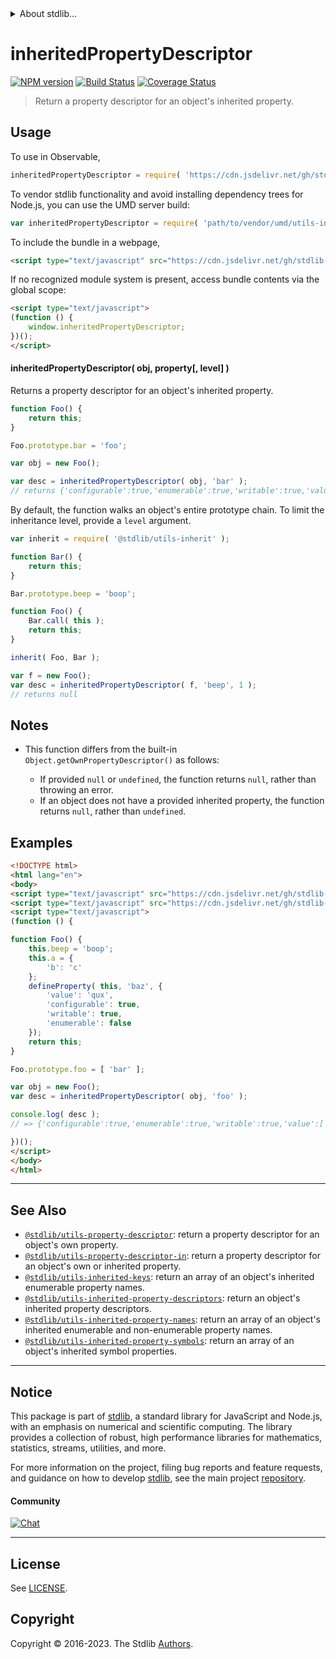 <!--

@license Apache-2.0

Copyright (c) 2018 The Stdlib Authors.

Licensed under the Apache License, Version 2.0 (the "License");
you may not use this file except in compliance with the License.
You may obtain a copy of the License at

   http://www.apache.org/licenses/LICENSE-2.0

Unless required by applicable law or agreed to in writing, software
distributed under the License is distributed on an "AS IS" BASIS,
WITHOUT WARRANTIES OR CONDITIONS OF ANY KIND, either express or implied.
See the License for the specific language governing permissions and
limitations under the License.

-->


<details>
  <summary>
    About stdlib...
  </summary>
  <p>We believe in a future in which the web is a preferred environment for numerical computation. To help realize this future, we've built stdlib. stdlib is a standard library, with an emphasis on numerical and scientific computation, written in JavaScript (and C) for execution in browsers and in Node.js.</p>
  <p>The library is fully decomposable, being architected in such a way that you can swap out and mix and match APIs and functionality to cater to your exact preferences and use cases.</p>
  <p>When you use stdlib, you can be absolutely certain that you are using the most thorough, rigorous, well-written, studied, documented, tested, measured, and high-quality code out there.</p>
  <p>To join us in bringing numerical computing to the web, get started by checking us out on <a href="https://github.com/stdlib-js/stdlib">GitHub</a>, and please consider <a href="https://opencollective.com/stdlib">financially supporting stdlib</a>. We greatly appreciate your continued support!</p>
</details>

# inheritedPropertyDescriptor

[![NPM version][npm-image]][npm-url] [![Build Status][test-image]][test-url] [![Coverage Status][coverage-image]][coverage-url] <!-- [![dependencies][dependencies-image]][dependencies-url] -->

> Return a property descriptor for an object's inherited property.



<section class="usage">

## Usage

<!-- eslint-disable id-length -->

To use in Observable,

```javascript
inheritedPropertyDescriptor = require( 'https://cdn.jsdelivr.net/gh/stdlib-js/utils-inherited-property-descriptor@umd/browser.js' )
```

To vendor stdlib functionality and avoid installing dependency trees for Node.js, you can use the UMD server build:

```javascript
var inheritedPropertyDescriptor = require( 'path/to/vendor/umd/utils-inherited-property-descriptor/index.js' )
```

To include the bundle in a webpage,

```html
<script type="text/javascript" src="https://cdn.jsdelivr.net/gh/stdlib-js/utils-inherited-property-descriptor@umd/browser.js"></script>
```

If no recognized module system is present, access bundle contents via the global scope:

```html
<script type="text/javascript">
(function () {
    window.inheritedPropertyDescriptor;
})();
</script>
```

#### inheritedPropertyDescriptor( obj, property\[, level] )

Returns a property descriptor for an object's inherited property.

```javascript
function Foo() {
    return this;
}

Foo.prototype.bar = 'foo';

var obj = new Foo();

var desc = inheritedPropertyDescriptor( obj, 'bar' );
// returns {'configurable':true,'enumerable':true,'writable':true,'value':'foo'}
```

By default, the function walks an object's entire prototype chain. To limit the inheritance level, provide a `level` argument.

```javascript
var inherit = require( '@stdlib/utils-inherit' );

function Bar() {
    return this;
}

Bar.prototype.beep = 'boop';

function Foo() {
    Bar.call( this );
    return this;
}

inherit( Foo, Bar );

var f = new Foo();
var desc = inheritedPropertyDescriptor( f, 'beep', 1 );
// returns null
```

</section>

<!-- /.usage -->

<section class="notes">

## Notes

-   This function differs from the built-in `Object.getOwnPropertyDescriptor()` as follows:

    -   If provided `null` or `undefined`, the function returns `null`, rather than throwing an error.
    -   If an object does not have a provided inherited property, the function returns `null`, rather than `undefined`.

</section>

<!-- /.notes -->

<section class="examples">

## Examples

<!-- eslint-disable id-length -->

<!-- eslint no-undef: "error" -->

```html
<!DOCTYPE html>
<html lang="en">
<body>
<script type="text/javascript" src="https://cdn.jsdelivr.net/gh/stdlib-js/utils-define-property@umd/browser.js"></script>
<script type="text/javascript" src="https://cdn.jsdelivr.net/gh/stdlib-js/utils-inherited-property-descriptor@umd/browser.js"></script>
<script type="text/javascript">
(function () {

function Foo() {
    this.beep = 'boop';
    this.a = {
        'b': 'c'
    };
    defineProperty( this, 'baz', {
        'value': 'qux',
        'configurable': true,
        'writable': true,
        'enumerable': false
    });
    return this;
}

Foo.prototype.foo = [ 'bar' ];

var obj = new Foo();
var desc = inheritedPropertyDescriptor( obj, 'foo' );

console.log( desc );
// => {'configurable':true,'enumerable':true,'writable':true,'value':['bar']}

})();
</script>
</body>
</html>
```

</section>

<!-- /.examples -->

<!-- Section for related `stdlib` packages. Do not manually edit this section, as it is automatically populated. -->

<section class="related">

* * *

## See Also

-   <span class="package-name">[`@stdlib/utils-property-descriptor`][@stdlib/utils/property-descriptor]</span><span class="delimiter">: </span><span class="description">return a property descriptor for an object's own property.</span>
-   <span class="package-name">[`@stdlib/utils-property-descriptor-in`][@stdlib/utils/property-descriptor-in]</span><span class="delimiter">: </span><span class="description">return a property descriptor for an object's own or inherited property.</span>
-   <span class="package-name">[`@stdlib/utils-inherited-keys`][@stdlib/utils/inherited-keys]</span><span class="delimiter">: </span><span class="description">return an array of an object's inherited enumerable property names.</span>
-   <span class="package-name">[`@stdlib/utils-inherited-property-descriptors`][@stdlib/utils/inherited-property-descriptors]</span><span class="delimiter">: </span><span class="description">return an object's inherited property descriptors.</span>
-   <span class="package-name">[`@stdlib/utils-inherited-property-names`][@stdlib/utils/inherited-property-names]</span><span class="delimiter">: </span><span class="description">return an array of an object's inherited enumerable and non-enumerable property names.</span>
-   <span class="package-name">[`@stdlib/utils-inherited-property-symbols`][@stdlib/utils/inherited-property-symbols]</span><span class="delimiter">: </span><span class="description">return an array of an object's inherited symbol properties.</span>

</section>

<!-- /.related -->

<!-- Section for all links. Make sure to keep an empty line after the `section` element and another before the `/section` close. -->


<section class="main-repo" >

* * *

## Notice

This package is part of [stdlib][stdlib], a standard library for JavaScript and Node.js, with an emphasis on numerical and scientific computing. The library provides a collection of robust, high performance libraries for mathematics, statistics, streams, utilities, and more.

For more information on the project, filing bug reports and feature requests, and guidance on how to develop [stdlib][stdlib], see the main project [repository][stdlib].

#### Community

[![Chat][chat-image]][chat-url]

---

## License

See [LICENSE][stdlib-license].


## Copyright

Copyright &copy; 2016-2023. The Stdlib [Authors][stdlib-authors].

</section>

<!-- /.stdlib -->

<!-- Section for all links. Make sure to keep an empty line after the `section` element and another before the `/section` close. -->

<section class="links">

[npm-image]: http://img.shields.io/npm/v/@stdlib/utils-inherited-property-descriptor.svg
[npm-url]: https://npmjs.org/package/@stdlib/utils-inherited-property-descriptor

[test-image]: https://github.com/stdlib-js/utils-inherited-property-descriptor/actions/workflows/test.yml/badge.svg?branch=v0.1.0
[test-url]: https://github.com/stdlib-js/utils-inherited-property-descriptor/actions/workflows/test.yml?query=branch:v0.1.0

[coverage-image]: https://img.shields.io/codecov/c/github/stdlib-js/utils-inherited-property-descriptor/main.svg
[coverage-url]: https://codecov.io/github/stdlib-js/utils-inherited-property-descriptor?branch=main

<!--

[dependencies-image]: https://img.shields.io/david/stdlib-js/utils-inherited-property-descriptor.svg
[dependencies-url]: https://david-dm.org/stdlib-js/utils-inherited-property-descriptor/main

-->

[chat-image]: https://img.shields.io/gitter/room/stdlib-js/stdlib.svg
[chat-url]: https://app.gitter.im/#/room/#stdlib-js_stdlib:gitter.im

[stdlib]: https://github.com/stdlib-js/stdlib

[stdlib-authors]: https://github.com/stdlib-js/stdlib/graphs/contributors

[umd]: https://github.com/umdjs/umd
[es-module]: https://developer.mozilla.org/en-US/docs/Web/JavaScript/Guide/Modules

[deno-url]: https://github.com/stdlib-js/utils-inherited-property-descriptor/tree/deno
[umd-url]: https://github.com/stdlib-js/utils-inherited-property-descriptor/tree/umd
[esm-url]: https://github.com/stdlib-js/utils-inherited-property-descriptor/tree/esm
[branches-url]: https://github.com/stdlib-js/utils-inherited-property-descriptor/blob/main/branches.md

[stdlib-license]: https://raw.githubusercontent.com/stdlib-js/utils-inherited-property-descriptor/main/LICENSE

<!-- <related-links> -->

[@stdlib/utils/property-descriptor]: https://github.com/stdlib-js/utils-property-descriptor/tree/umd

[@stdlib/utils/property-descriptor-in]: https://github.com/stdlib-js/utils-property-descriptor-in/tree/umd

[@stdlib/utils/inherited-keys]: https://github.com/stdlib-js/utils-inherited-keys/tree/umd

[@stdlib/utils/inherited-property-descriptors]: https://github.com/stdlib-js/utils-inherited-property-descriptors/tree/umd

[@stdlib/utils/inherited-property-names]: https://github.com/stdlib-js/utils-inherited-property-names/tree/umd

[@stdlib/utils/inherited-property-symbols]: https://github.com/stdlib-js/utils-inherited-property-symbols/tree/umd

<!-- </related-links> -->

</section>

<!-- /.links -->
